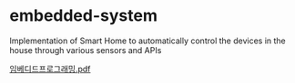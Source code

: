 # embedded-system
 Implementation of Smart Home to automatically control the devices in the house through various sensors and APIs

[임베디드프로그래밍.pdf](https://github.com/chldlstnr071/embedded-system/files/3907849/default.pdf)
